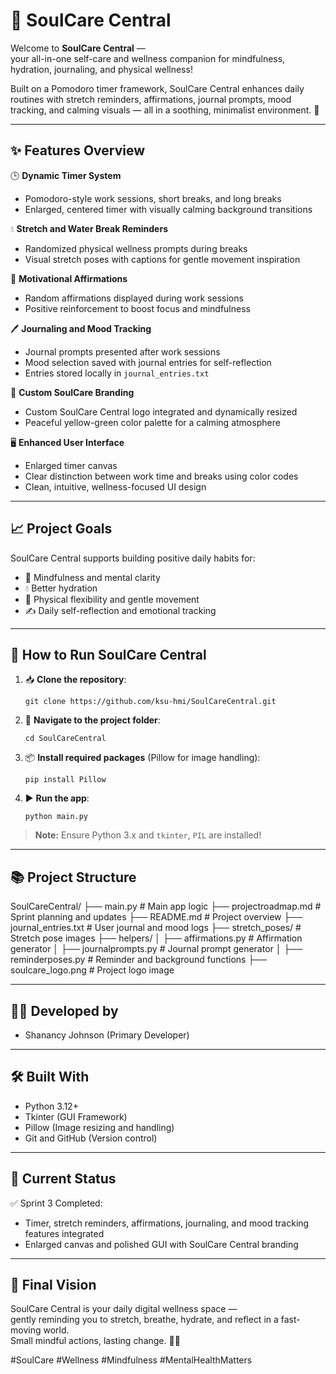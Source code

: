 # 🌿 SoulCare Central

Welcome to **SoulCare Central** —  
your all-in-one self-care and wellness companion for mindfulness, hydration, journaling, and physical wellness!

Built on a Pomodoro timer framework, SoulCare Central enhances daily routines with stretch reminders, affirmations, journal prompts, mood tracking, and calming visuals — all in a soothing, minimalist environment. 🌸

---

## ✨ Features Overview

🕒 **Dynamic Timer System**  
- Pomodoro-style work sessions, short breaks, and long breaks  
- Enlarged, centered timer with visually calming background transitions

💧 **Stretch and Water Break Reminders**  
- Randomized physical wellness prompts during breaks  
- Visual stretch poses with captions for gentle movement inspiration

🌟 **Motivational Affirmations**  
- Random affirmations displayed during work sessions  
- Positive reinforcement to boost focus and mindfulness

🖊️ **Journaling and Mood Tracking**  
- Journal prompts presented after work sessions  
- Mood selection saved with journal entries for self-reflection  
- Entries stored locally in `journal_entries.txt`

🎨 **Custom SoulCare Branding**  
- Custom SoulCare Central logo integrated and dynamically resized  
- Peaceful yellow-green color palette for a calming atmosphere

🖥️ **Enhanced User Interface**  
- Enlarged timer canvas  
- Clear distinction between work time and breaks using color codes  
- Clean, intuitive, wellness-focused UI design

---

## 📈 Project Goals

SoulCare Central supports building positive daily habits for:
- 🌼 Mindfulness and mental clarity
- 💧 Better hydration
- 🧘 Physical flexibility and gentle movement
- ✍️ Daily self-reflection and emotional tracking

---

## 🚀 How to Run SoulCare Central

1. 📥 **Clone the repository**:
    ```
    git clone https://github.com/ksu-hmi/SoulCareCentral.git
    ```

2. 📂 **Navigate to the project folder**:
    ```
    cd SoulCareCentral
    ```

3. 📦 **Install required packages** (Pillow for image handling):
    ```
    pip install Pillow
    ```

4. ▶️ **Run the app**:
    ```
    python main.py
    ```

> **Note:** Ensure Python 3.x and `tkinter`, `PIL` are installed!

---

## 📚 Project Structure

SoulCareCentral/ ├── main.py # Main app logic ├── projectroadmap.md # Sprint planning and updates ├── README.md # Project overview ├── journal_entries.txt # User journal and mood logs ├── stretch_poses/ # Stretch pose images ├── helpers/ │ ├── affirmations.py # Affirmation generator │ ├── journalprompts.py # Journal prompt generator │ ├── reminderposes.py # Reminder and background functions ├── soulcare_logo.png # Project logo image

---

## 👩‍💻 Developed by
- Shanancy Johnson (Primary Developer)

---

## 🛠️ Built With
- Python 3.12+
- Tkinter (GUI Framework)
- Pillow (Image resizing and handling)
- Git and GitHub (Version control)

---

## 📅 Current Status

✅ Sprint 3 Completed:  
- Timer, stretch reminders, affirmations, journaling, and mood tracking features integrated  
- Enlarged canvas and polished GUI with SoulCare Central branding

---

## 🌸 Final Vision

SoulCare Central is your daily digital wellness space —  
gently reminding you to stretch, breathe, hydrate, and reflect in a fast-moving world.  
Small mindful actions, lasting change. 🌿✨

#SoulCare #Wellness #Mindfulness #MentalHealthMatters
